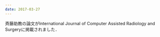 ```yaml
---
date: 2017-03-27
---
```

斉藤助教の論文がInternational Journal of Computer Assisted Radiology and Surgeryに掲載されました．
<!--more-->
